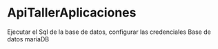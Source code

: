 # ApiTallerAplicaciones
 Ejecutar el Sql de la base de datos, configurar las credenciales
 Base de datos mariaDB

